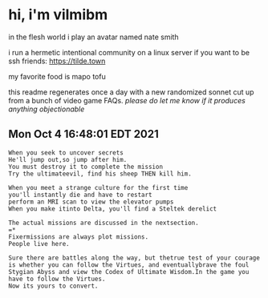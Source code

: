 # hi, i'm vilmibm

in the flesh world i play an avatar named nate smith

i run a hermetic intentional community on a linux server if you want to be ssh friends: https://tilde.town

my favorite food is mapo tofu

this readme regenerates once a day with a new randomized sonnet cut up from a bunch of video game FAQs.
_please do let me know if it produces anything objectionable_

## Mon Oct  4 16:48:01 EDT 2021

    When you seek to uncover secrets
    He'll jump out,so jump after him.
    You must destroy it to complete the mission
    Try the ultimateevil, find his sheep THEN kill him.
    
    When you meet a strange culture for the first time
    you'll instantly die and have to restart
    perform an MRI scan to view the elevator pumps
    When you make itinto Delta, you'll find a Steltek derelict
    
    The actual missions are discussed in the nextsection.
    =*
    Fixermissions are always plot missions.
    People live here.
    
    Sure there are battles along the way, but thetrue test of your courage is whether you can follow the Virtues, and eventuallybrave the foul Stygian Abyss and view the Codex of Ultimate Wisdom.In the game you have to follow the Virtues.
    Now its yours to convert.
